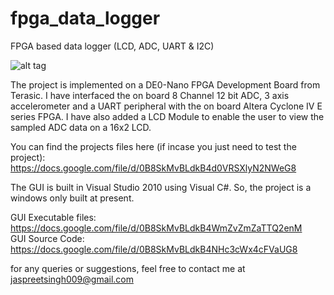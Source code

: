 fpga_data_logger
================

FPGA based data logger (LCD, ADC, UART &amp; I2C) 

![alt tag](https://fbcdn-sphotos-b-a.akamaihd.net/hphotos-ak-prn2/t1.0-9/10003919_10202732262121369_2092465553_n.jpg)


The project is implemented on a DE0-Nano FPGA Development Board from Terasic. I have interfaced the on board 8 Channel 12 bit ADC, 3 axis accelerometer and a UART peripheral with the on board Altera Cyclone IV E series FPGA. I have also added a LCD Module to enable the user to view the sampled ADC data on a 16x2 LCD. 

You can find the projects files here (if incase you just need to test the project):
https://docs.google.com/file/d/0B8SkMvBLdkB4d0VRSXlyN2NWeG8

The GUI is built in Visual Studio 2010 using Visual C#. So, the project is a windows only built at present.

GUI Executable files: https://docs.google.com/file/d/0B8SkMvBLdkB4WmZvZmZaTTQ2enM                                 
GUI Source Code: https://docs.google.com/file/d/0B8SkMvBLdkB4NHc3cWx4cFVaUG8

for any queries or suggestions, feel free to contact me at jaspreetsingh009@gmail.com
